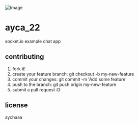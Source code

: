 ![Image](http://galeri.uludagsozluk.com/34/ay%C3%A7a-22-%C5%9Fimdi-kamera-a%C3%A7t%C4%B1_33248.jpg)

# ayca_22

socket.io example chat app

## contributing

1. fork it!
2. create your feature branch: git checkout -b my-new-feature
3. commit your changes: git commit -m 'Add some feature'
4. push to the branch: git push origin my-new-feature
5. submit a pull request :D

## license

aychaaa